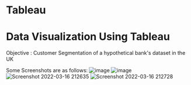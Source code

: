 # Tableau
# Data Visualization Using Tableau
Objective : Customer Segmentation of a hypothetical bank's dataset in the UK 

Some Screenshots are as follows:
![image](https://user-images.githubusercontent.com/60821624/158632252-7c365fe1-1f6a-41c4-88d8-97d727dadffe.png)
![image](https://user-images.githubusercontent.com/60821624/158633441-5bfee7b7-ff5c-486e-9bd5-b901b7b79e48.png)
![Screenshot 2022-03-16 212635](https://user-images.githubusercontent.com/60821624/158633629-15e21eb6-7d68-4894-93cb-c2e420abcb35.png)
![Screenshot 2022-03-16 212728](https://user-images.githubusercontent.com/60821624/158633690-b303acef-9e9c-44dd-bd37-42931f14d9be.png)
